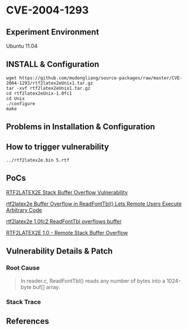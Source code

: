 # CVE-2004-1293

## Experiment Environment

Ubuntu 11.04

## INSTALL & Configuration

```
wget https://github.com/mudongliang/source-packages/raw/master/CVE-2004-1293/rtf2latex2eUnix1.tar.gz
tar -xvf rtf2latex2eUnix1.tar.gz
cd rtf2latex2eUnix-1.0fc1
cd Unix
./configure
make
```

## Problems in Installation & Configuration


## How to trigger vulnerability

```
../rtf2latex2e.bin 5.rtf
```

## PoCs

[RTF2LATEX2E Stack Buffer Overflow Vulnerability](https://www.securityfocus.com/bid/11994/exploit)

[rtf2latex2e Buffer Overflow in ReadFontTbl() Lets Remote Users Execute Arbitrary Code](https://securitytracker.com/id/1012544)

[rtf2latex2e 1.0fc2 ReadFontTbl overflows buffer](http://securesoftware.list.cr.yp.to/archive/0/14)

[RTF2LATEX2E 1.0 - Remote Stack Buffer Overflow](https://www.exploit-db.com/exploits/25006/)

## Vulnerability Details & Patch

### Root Cause

> In reader.c, ReadFontTbl() reads any number of bytes
> into a 1024-byte buf[] array.

### Stack Trace

## References
